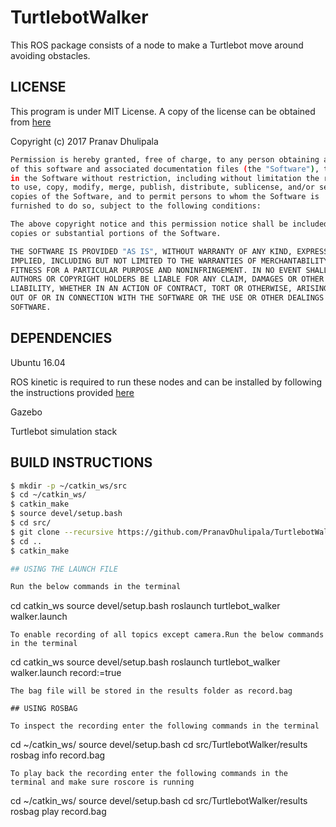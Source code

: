 # TurtlebotWalker

This ROS package consists of a node to make a Turtlebot move around avoiding obstacles.


## LICENSE

This program is under MIT License. A copy of the license can be obtained from [here](https://github.com/PranavDhulipala/TurtlebotWalker/LICENSE) 

Copyright (c) 2017 Pranav Dhulipala
```bash
Permission is hereby granted, free of charge, to any person obtaining a copy
of this software and associated documentation files (the "Software"), to deal
in the Software without restriction, including without limitation the rights
to use, copy, modify, merge, publish, distribute, sublicense, and/or sell
copies of the Software, and to permit persons to whom the Software is
furnished to do so, subject to the following conditions:

The above copyright notice and this permission notice shall be included in all
copies or substantial portions of the Software.

THE SOFTWARE IS PROVIDED "AS IS", WITHOUT WARRANTY OF ANY KIND, EXPRESS OR
IMPLIED, INCLUDING BUT NOT LIMITED TO THE WARRANTIES OF MERCHANTABILITY,
FITNESS FOR A PARTICULAR PURPOSE AND NONINFRINGEMENT. IN NO EVENT SHALL THE
AUTHORS OR COPYRIGHT HOLDERS BE LIABLE FOR ANY CLAIM, DAMAGES OR OTHER
LIABILITY, WHETHER IN AN ACTION OF CONTRACT, TORT OR OTHERWISE, ARISING FROM,
OUT OF OR IN CONNECTION WITH THE SOFTWARE OR THE USE OR OTHER DEALINGS IN THE
SOFTWARE.
```

## DEPENDENCIES

Ubuntu 16.04

ROS kinetic is required to run these nodes and can be installed by following the instructions provided [here](http://wiki.ros.org/kinetic/Installation)

Gazebo

Turtlebot simulation stack

## BUILD INSTRUCTIONS

```bash
$ mkdir -p ~/catkin_ws/src
$ cd ~/catkin_ws/
$ catkin_make
$ source devel/setup.bash
$ cd src/
$ git clone --recursive https://github.com/PranavDhulipala/TurtlebotWalker.git
$ cd ..
$ catkin_make

## USING THE LAUNCH FILE

Run the below commands in the terminal
```
cd catkin_ws
source devel/setup.bash
roslaunch turtlebot_walker walker.launch 
``` 
To enable recording of all topics except camera.Run the below commands in the terminal
```
cd catkin_ws
source devel/setup.bash
roslaunch turtlebot_walker walker.launch record:=true 
``` 
The bag file will be stored in the results folder as record.bag

## USING ROSBAG

To inspect the recording enter the following commands in the terminal
```
cd ~/catkin_ws/
source devel/setup.bash
cd src/TurtlebotWalker/results
rosbag info record.bag
```
To play back the recording enter the following commands in the terminal and make sure roscore is running

```
cd ~/catkin_ws/
source devel/setup.bash
cd src/TurtlebotWalker/results
rosbag play record.bag
```
